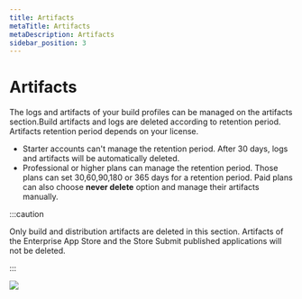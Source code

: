```yaml
---
title: Artifacts
metaTitle: Artifacts
metaDescription: Artifacts
sidebar_position: 3
---
```


# Artifacts

The logs and artifacts of your build profiles can be managed on the artifacts section.Build artifacts and logs are deleted according to retention period. Artifacts retention period depends on your license.

- Starter accounts can't manage the retention period. After 30 days, logs and artifacts will be automatically deleted.
- Professional or higher plans can manage the retention period. Those plans can set 30,60,90,180 or 365 days for a retention period. Paid plans can also choose **never delete** option and manage their artifacts manually.

:::caution

Only build and distribution artifacts are deleted in this section. Artifacts of the Enterprise App Store and the Store Submit published applications will not be deleted.

:::

![](<https://cdn.appcircle.io/docs/assets/account-artifacts.png>)
